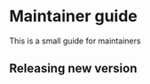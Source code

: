 # Maintainer guide

This is a small guide for maintainers

## Releasing new version

[//]: # (Process add more to help maintainer)